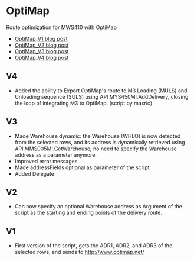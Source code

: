 # OptiMap
Route optimization for MWS410 with OptiMap

* [OptiMap_V1 blog post](https://m3ideas.org/2012/10/04/route-optimization-for-mws410-with-optimap/)
* [OptiMap_V2 blog post](https://m3ideas.org/2013/03/08/optimap_v2/)
* [OptiMap_V3 blog post](https://m3ideas.org/2016/11/10/route-optimization-for-mws410-with-optimap-continued/)
* [OptiMap_V4 blog post](https://m3ideas.org/2016/12/07/optimap_v4/)

## V4
* Added the ability to Export OptiMap's route to M3 Loading (MULS) and Unloading sequence (SULS) using API MYS450MI.AddDelivery, closing the loop of integrating M3 to OptiMap. (script by maxric)

## V3
* Made Warehouse dynamic: the Warehouse (WHLO) is now detected from the selected rows, and its address is dynamically retrieved using API MMS005MI.GetWarehouse; no need to specify the Warehouse address as a parameter anymore.
* Improved error messages
* Made addressFields optional as parameter of the script
* Added Delegate

## V2
* Can now specify an optional Warehouse address as Argument of the script as the starting and ending points of the delivery route.

## V1
* First version of the script, gets the ADR1, ADR2, and ADR3 of the selected rows, and sends to http://www.optimap.net/
